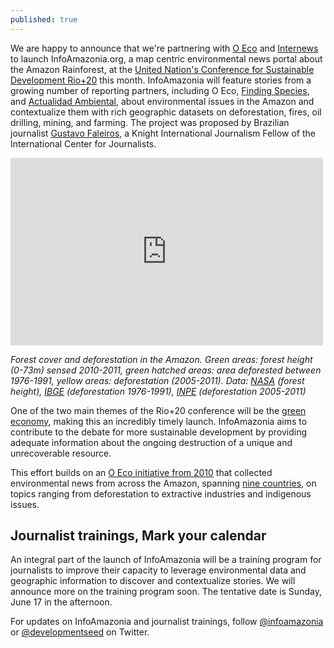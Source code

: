 ```yaml
---
published: true
---
```



We are happy to announce that we're partnering with [O Eco](http://www.oeco.com.br/) and [Internews](http://www.internews.org/) to launch InfoAmazonia.org, a map centric environmental news portal about the Amazon Rainforest, at the [United Nation's Conference for Sustainable Development Rio+20](http://www.uncsd2012.org/rio20/index.html) this month. InfoAmazonia will feature stories from a growing number of reporting partners, including O Eco, [Finding Species](http://www.findingspecies.org/), and [Actualidad Ambiental](http://www.actualidadambiental.pe/), about environmental issues in the Amazon and contextualize them with rich geographic datasets on deforestation, fires, oil drilling, mining, and farming. The project was proposed by Brazilian journalist [Gustavo Faleiros](http://www.icfj.org/our-work/brazil-launch-digital-map-uses-open-data-monitor-amazon), a Knight International Journalism Fellow of the International Center for Journalists.

<iframe width='500' height='300' frameBorder='0' src='http://a.tiles.mapbox.com/v3/villeda.map-ba8fq9gr.html#4/-5/-63'> </iframe>

*Forest cover and deforestation in the Amazon. Green areas: forest height (0-73m) sensed 2010-2011, green hatched areas: area deforested between 1976-1991, yellow areas: deforestation (2005-2011). Data: [NASA](http://lidarradar.jpl.nasa.gov/) (forest height), [IBGE](http://www.ibge.gov.br/) (deforestation 1976-1991), [INPE](http://www.dpi.inpe.br/prodesdigital/prodes.php) (deforestation 2005-2011)*

One of the two main themes of the Rio+20 conference will be the [green economy](http://www.uncsd2012.org/rio20/objectiveandthemes.html), making this an incredibly timely launch. InfoAmazonia aims to contribute to the debate for more sustainable development by providing adequate information about the ongoing destruction of a unique and unrecoverable resource.

This effort builds on an [O Eco initiative from 2010](http://www.oecoamazonia.com) that collected environmental news from across the Amazon, spanning [nine countries](http://en.wikipedia.org/wiki/Amazon_rainforest), on topics ranging from deforestation to extractive industries and indigenous issues.

## Journalist trainings, Mark your calendar

An integral part of the launch of InfoAmazonia will be a training program for journalists to improve their capacity to leverage environmental data and geographic information to discover and contextualize stories. We will announce more on the training program soon. The tentative date is Sunday, June 17 in the afternoon.

For updates on InfoAmazonia and journalist trainings, follow [@infoamazonia](https://twitter.com/#!/infoamazonia) or [@developmentseed](https://twitter.com/#!/developmentseed) on Twitter.
